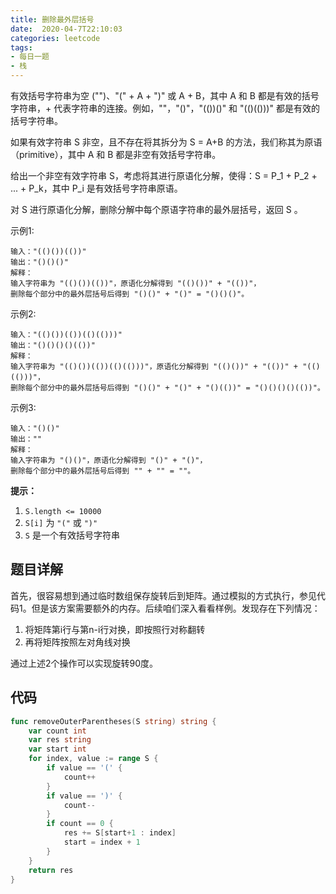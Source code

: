 ```yaml
---
title: 删除最外层括号
date:  2020-04-7T22:10:03
categories: leetcode
tags:
- 每日一题
- 栈
---
```


有效括号字符串为空 ("")、"(" + A + ")" 或 A + B，其中 A 和 B 都是有效的括号字符串，+ 代表字符串的连接。例如，""，"()"，"(())()" 和 "(()(()))" 都是有效的括号字符串。

如果有效字符串 S 非空，且不存在将其拆分为 S = A+B 的方法，我们称其为原语（primitive），其中 A 和 B 都是非空有效括号字符串。

给出一个非空有效字符串 S，考虑将其进行原语化分解，使得：S = P_1 + P_2 + ... + P_k，其中 P_i 是有效括号字符串原语。

对 S 进行原语化分解，删除分解中每个原语字符串的最外层括号，返回 S 。

示例1:

```
输入："(()())(())"
输出："()()()"
解释：
输入字符串为 "(()())(())"，原语化分解得到 "(()())" + "(())"，
删除每个部分中的最外层括号后得到 "()()" + "()" = "()()()"。
```

示例2:

```
输入："(()())(())(()(()))"
输出："()()()()(())"
解释：
输入字符串为 "(()())(())(()(()))"，原语化分解得到 "(()())" + "(())" + "(()(()))"，
删除每个部分中的最外层括号后得到 "()()" + "()" + "()(())" = "()()()()(())"。
```

示例3:

```
输入："()()"
输出：""
解释：
输入字符串为 "()()"，原语化分解得到 "()" + "()"，
删除每个部分中的最外层括号后得到 "" + "" = ""。
```

**提示：**

1. `S.length <= 10000`
2. `S[i]` 为 `"("` 或 `")"`
3. `S` 是一个有效括号字符串

## 题目详解

首先，很容易想到通过临时数组保存旋转后到矩阵。通过模拟的方式执行，参见代码1。但是该方案需要额外的内存。后续咱们深入看看样例。发现存在下列情况：

1. 将矩阵第i行与第n-i行对换，即按照行对称翻转
2. 再将矩阵按照左对角线对换

通过上述2个操作可以实现旋转90度。

## 代码

```go
func removeOuterParentheses(S string) string {
	var count int
	var res string
	var start int
	for index, value := range S {
		if value == '(' {
			count++
		}
		if value == ')' {
			count--
		}
		if count == 0 {
			res += S[start+1 : index]
			start = index + 1
		}
	}
	return res
}
```
